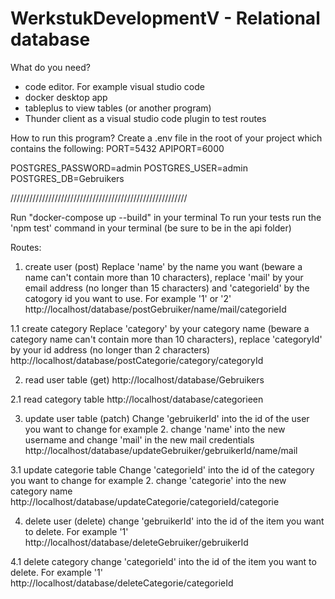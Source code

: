 # WerkstukDevelopmentV - Relational database

What do you need?
- code editor. For example visual studio code
- docker desktop app
- tableplus to view tables (or another program)
- Thunder client as a visual studio code plugin to test routes

How to run this program?
Create a .env file in the root of your project which contains the following:
PORT=5432
APIPORT=6000

POSTGRES_PASSWORD=admin
POSTGRES_USER=admin
POSTGRES_DB=Gebruikers

////////////////////////////////////////////////////////

Run "docker-compose up --build" in your terminal 
To run your tests run the 'npm test' command in your terminal (be sure to be in the api folder)

Routes:
1. create user (post)
Replace 'name' by the name you want (beware a name can't contain more than 10 characters), replace 'mail' by your email address (no longer than 15 characters) and 'categorieId' by the catogory id you want to use. For example '1' or '2'
http://localhost/database/postGebruiker/name/mail/categorieId

1.1 create category
Replace 'category' by your category name (beware a category name can't contain more than 10 characters), replace 'categoryId' by your id address (no longer than 2 characters)
http://localhost/database/postCategorie/category/categoryId

2. read user table (get)
http://localhost/database/Gebruikers

2.1 read category table
http://localhost/database/categorieen

3. update user table (patch)
Change 'gebruikerId' into the id of the user you want to change for example 2. change 'name' into the new username and change 'mail' in the new mail credentials
http://localhost/database/updateGebruiker/gebruikerId/name/mail

3.1 update categorie table
Change 'categorieId' into the id of the category you want to change for example 2. change 'categorie' into the new category name
http://localhost/database/updateCategorie/categorieId/categorie

4. delete user (delete)
change 'gebruikerId' into the id of the item you want to delete. For example '1'
http://localhost/database/deleteGebruiker/gebruikerId

4.1 delete category
change 'categorieId' into the id of the item you want to delete. For example '1'
http://localhost/database/deleteCategorie/categorieId